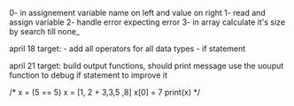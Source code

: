 0- in assignement variable name on left and value on right
1- read and assign variable
2- handle error expecting error
3- in array calculate it's size by search till none_

april 18 target:
    - add all operators for all data types
    - if statement

april 21 target:
    build output functions, should print message
    use the uouput function to debug if statement to improve it


/*
x = (5 == 5)
x = [1, 2 + 3,3,5 ,8]
x[0] = 7
print(x)
*/